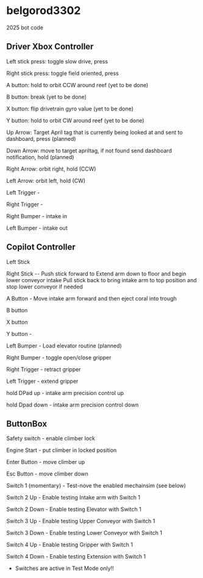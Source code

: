 # belgorod3302
2025 bot code



## Driver Xbox Controller

Left stick press: toggle slow drive, press

Right stick press: toggle field oriented, press

A button: hold to orbit CCW around reef (yet to be done)

B button: break (yet to be done)

X button: flip drivetrain gyro value (yet to be done)

Y button: hold to orbit CW around reef (yet to be done)

Up Arrow: Target April tag that is currently being looked at and sent to dashboard, press (planned)

Down Arrow: move to target apriltag, if not found send dashboard notification, hold (planned)

Right Arrow: orbit right, hold (CCW)

Left Arrow: orbit left, hold (CW)

Left Trigger - 

Right Trigger - 

Right Bumper - intake in 

Left Bumper -  intake out


## Copilot Controller

Left Stick 

Right Stick -- Push stick forward to Extend arm down to floor and begin lower conveyor intake
                Pull stick back to bring intake arm to top position and stop lower conveyor if needed

A Button - Move intake arm forward and then eject coral into trough  

B button

X button 

Y button - 
 
Left Bumper - Load elevator routine (planned)

Right Bumper - toggle open/close gripper

Right Trigger - retract gripper

Left Trigger - extend gripper
 
hold DPad up - intake arm precision control up

hold Dpad down - intake arm precision control down

## ButtonBox

Safety switch - enable climber lock

Engine Start - put climber in locked position 

Enter Button - move climber up

Esc Button - move climber down

Switch 1 (momentary) - Test-nove the enabled mechainsim (see below) 

Switch 2 Up - Enable testing Intake arm with Switch 1

Switch 2 Down - Enable testing Elevator with Switch 1

Switch 3 Up - Enable testing Upper Conveyor with Switch 1

Switch 3 Down - Enable testing Lower Conveyor with Switch 1

Switch 4 Up - Enable testing Gripper with Switch 1

Switch 4 Down - Enable testing Extension with Switch 1

* Switches are active in Test Mode only!!